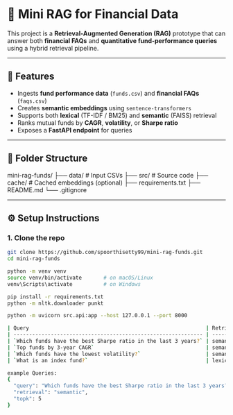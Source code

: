 # 🧠 Mini RAG for Financial Data

This project is a **Retrieval-Augmented Generation (RAG)** prototype that can answer both **financial FAQs** and **quantitative fund-performance queries** using a hybrid retrieval pipeline.

---

## 🚀 Features
- Ingests **fund performance data** (`funds.csv`) and **financial FAQs** (`faqs.csv`)
- Creates **semantic embeddings** using `sentence-transformers`
- Supports both **lexical** (TF-IDF / BM25) and **semantic** (FAISS) retrieval
- Ranks mutual funds by **CAGR**, **volatility**, or **Sharpe ratio**
- Exposes a **FastAPI endpoint** for queries

---

## 📂 Folder Structure
mini-rag-funds/
├── data/ # Input CSVs
├── src/ # Source code
├── cache/ # Cached embeddings (optional)
├── requirements.txt
├── README.md
└── .gitignore


---

## ⚙️ Setup Instructions

### 1. Clone the repo
```bash
git clone https://github.com/spoorthisetty99/mini-rag-funds.git
cd mini-rag-funds

python -m venv venv
source venv/bin/activate       # on macOS/Linux
venv\Scripts\activate          # on Windows

pip install -r requirements.txt
python -m nltk.downloader punkt

python -m uvicorn src.api:app --host 127.0.0.1 --port 8000

| Query                                                         | Retrieval | Description          |
| ------------------------------------------------------------- | --------- | -------------------- |
| `Which funds have the best Sharpe ratio in the last 3 years?` | semantic  | Rank by `sharpe_3yr` |
| `Top funds by 3-year CAGR`                                    | semantic  | Rank by `3yr_cagr`   |
| `Which funds have the lowest volatility?`                     | semantic  | Rank by `volatility` |
| `What is an index fund?`                                      | lexical   | FAQ text retrieval   |

example Queries:
{
  "query": "Which funds have the best Sharpe ratio in the last 3 years?",
  "retrieval": "semantic",
  "topk": 5
}

